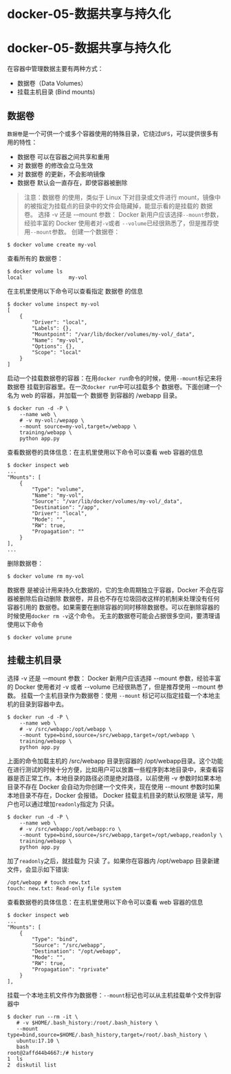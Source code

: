 # docker-05-数据共享与持久化

# docker-05-数据共享与持久化

在容器中管理数据主要有两种方式：

- 数据卷（Data Volumes）
- 挂载主机目录 (Bind mounts)

## 数据卷

`数据卷`是一个可供一个或多个容器使用的特殊目录，它绕过`UFS`，可以提供很多有用的特性：

- 数据卷 可以在容器之间共享和重用
- 对 数据卷 的修改会立马生效
- 对 数据卷 的更新，不会影响镜像
- 数据卷 默认会一直存在，即使容器被删除

> 注意：数据卷 的使用，类似于 Linux 下对目录或文件进行 mount，镜像中的被指定为挂载点的目录中的文件会隐藏掉，能显示看的是挂载的 数据卷。
> 选择 -v 还是 -–mount 参数：
> Docker 新用户应该选择`--mount`参数，经验丰富的 Docker 使用者对`-v`或者 `--volume`已经很熟悉了，但是推荐使用`--mount`参数。
> 创建一个数据卷：


```shell
$ docker volume create my-vol
```

查看所有的 数据卷：

```shell
$ docker volume ls
local               my-vol
```

在主机里使用以下命令可以查看指定 数据卷 的信息

```shell
$ docker volume inspect my-vol
[
    {
        "Driver": "local",
        "Labels": {},
        "Mountpoint": "/var/lib/docker/volumes/my-vol/_data",
        "Name": "my-vol",
        "Options": {},
        "Scope": "local"
    }
]
```

启动一个挂载数据卷的容器：在用`docker run`命令的时候，使用`--mount`标记来将 数据卷 挂载到容器里。在一次`docker run`中可以挂载多个 数据卷。下面创建一个名为 web 的容器，并加载一个 数据卷 到容器的 /webapp 目录。

```shell
$ docker run -d -P \
    --name web \
    # -v my-vol:/wepapp \
    --mount source=my-vol,target=/webapp \
    training/webapp \
    python app.py
```

查看数据卷的具体信息：在主机里使用以下命令可以查看 web 容器的信息

```shell
$ docker inspect web
...
"Mounts": [
    {
        "Type": "volume",
        "Name": "my-vol",
        "Source": "/var/lib/docker/volumes/my-vol/_data",
        "Destination": "/app",
        "Driver": "local",
        "Mode": "",
        "RW": true,
        "Propagation": ""
    }
],
...
```

删除数据卷：

```
$ docker volume rm my-vol
```

数据卷 是被设计用来持久化数据的，它的生命周期独立于容器，Docker 不会在容器被删除后自动删除 数据卷，并且也不存在垃圾回收这样的机制来处理没有任何容器引用的 数据卷。如果需要在删除容器的同时移除数据卷。可以在删除容器的时候使用`docker rm -v`这个命令。
无主的数据卷可能会占据很多空间，要清理请使用以下命令

```
$ docker volume prune
```

## 挂载主机目录

选择 -v 还是 -–mount 参数：
Docker 新用户应该选择 --mount 参数，经验丰富的 Docker 使用者对 -v 或者 --volume 已经很熟悉了，但是推荐使用 --mount 参数。
挂载一个主机目录作为数据卷：使用 `--mount` 标记可以指定挂载一个本地主机的目录到容器中去。

```shell
$ docker run -d -P \
    --name web \
    # -v /src/webapp:/opt/webapp \
    --mount type=bind,source=/src/webapp,target=/opt/webapp \
    training/webapp \
    python app.py
```

上面的命令加载主机的 /src/webapp 目录到容器的 /opt/webapp目录。这个功能在进行测试的时候十分方便，比如用户可以放置一些程序到本地目录中，来查看容器是否正常工作。本地目录的路径必须是绝对路径，以前使用 -v 参数时如果本地目录不存在 Docker 会自动为你创建一个文件夹，现在使用 --mount 参数时如果本地目录不存在，Docker 会报错。
Docker 挂载主机目录的默认权限是 读写，用户也可以通过增加`readonly`指定为 只读。

```shell
$ docker run -d -P \
    --name web \
    # -v /src/webapp:/opt/webapp:ro \
    --mount type=bind,source=/src/webapp,target=/opt/webapp,readonly \
    training/webapp \
    python app.py
```

加了`readonly`之后，就挂载为 只读 了。如果你在容器内 /opt/webapp 目录新建文件，会显示如下错误:

```shell
/opt/webapp # touch new.txt
touch: new.txt: Read-only file system
```

查看数据卷的具体信息：在主机里使用以下命令可以查看 web 容器的信息

```shell
$ docker inspect web
...
"Mounts": [
    {
        "Type": "bind",
        "Source": "/src/webapp",
        "Destination": "/opt/webapp",
        "Mode": "",
        "RW": true,
        "Propagation": "rprivate"
    }
],
```

挂载一个本地主机文件作为数据卷：`--mount`标记也可以从主机挂载单个文件到容器中

```shell
$ docker run --rm -it \
   # -v $HOME/.bash_history:/root/.bash_history \
   --mount type=bind,source=$HOME/.bash_history,target=/root/.bash_history \
   ubuntu:17.10 \
   bash
root@2affd44b4667:/# history
1  ls
2  diskutil list
```

